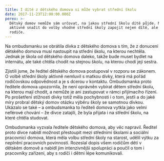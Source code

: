 ```yaml
---
title: I dítě z dětského domova si může vybrat střední školu
date: 2017-11-23T12:00:00.000Z
perex: >-
  Dětský domov nemůže sám určovat, na jakou střední školu dítě půjde. Musí se
  aktivně snažit do volby vhodné střední školy zapojit nejen dítě, ale i jeho
  rodiče.
---
```




Na ombudsmanku se obrátila dívka z dětského domova s tím, že z donucení dětského domova musí nastoupit na střední školu, na kterou nechtěla. Jednak je škola od dětského domova daleko, takže bude muset bydlet na internátu, ale také chtěla chodit na stejnou školu, na kterou chodí její sestra.



Zjistili jsme, že ředitel dětského domova postupoval v rozporu se zákonem. O volbě střední školy aktivně nemluvil s matkou dívky, která má pořád rodičovskou odpovědnost a je s dcerou v kontaktu. Ombudsmanka proto ředitele domova upozornila, že není oprávněn vybírat dětem střední školu, na kterou mají chodit, a nemůže je ani zastupovat v rámci přijímacího řízení. Po prošetření stížnosti dívky totiž měla pochybnosti i o tom, jestli a do jaké míry probral dětský domov otázku výběru školy se samotnou dívkou. Ukázalo se také – a ombudsmanka to řediteli domova vytkla jako velmi neférové chování – že dívce zatajili, že byla přijata i na střední školu, na které chtěla studovat.



Ombudsmanka vyzvala ředitele dětského domova, aby věc napravil. Ředitel proto dívce nabídl možnost přestoupit mezi středními školami a sociální pracovnici domova, která měla volbu střední školy na starost, udělil výtku za neplnění pracovních povinností. Rozeslal dopis všem rodičům dětí v dětském domově a nabídl jim intenzivnější spolupráci a poučil o tom i pracovníky zařízení, aby s rodiči i dětmi lépe komunikovali.


